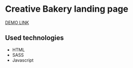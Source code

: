 # Creative Bakery landing page

  [DEMO LINK](https://FANTAZER-NURE.github.io/Creative-backery_landing/)

## Used technologies
  * HTML
  * SASS
  * Javascript

